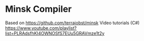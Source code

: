 # Minsk Compiler

Based on https://github.com/terrajobst/minsk
Video tutorials (C#) https://www.youtube.com/playlist?list=PLRAdsfhKI4OWNOSfS7EUu5GRAVmze1t2y
